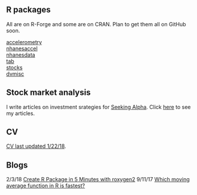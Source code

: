 ## R packages

All are on R-Forge and some are on CRAN. Plan to get them all on GitHub soon.

[accelerometry](https://cran.r-project.org/web/packages/accelerometry/index.html) <br>
[nhanesaccel](http://r-forge.r-project.org/R/?group_id=1733) <br>
[nhanesdata](https://r-forge.r-project.org/projects/nhanesdata/) <br>
[tab](https://cran.r-project.org/web/packages/tab/index.html) <br>
[stocks](https://cran.r-project.org/web/packages/stocks/index.html) <br>
[dvmisc](https://cran.r-project.org/web/packages/dvmisc/index.html) <br>

## Stock market analysis

I write articles on investment srategies for [Seeking Alpha](https://seekingalpha.com/). Click [here](https://seekingalpha.com/author/dane-van-domelen/articles#articles) to see my articles.

## CV

[CV last updated 1/22/18](https://vandomed.github.io/drv_cv_1_28_18.html).

## Blogs

2/3/18 [Create R Package in 5 Minutes with roxygen2](https://vandomed.github.io/build_rpackage.html)
9/11/17 [Which moving average function in R is fastest?](https://vandomed.github.io/moving_averages.html)
